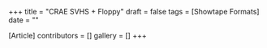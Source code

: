 +++
title = "CRAE SVHS + Floppy"
draft = false
tags = [Showtape Formats]
date = ""

[Article]
contributors = []
gallery = []
+++
